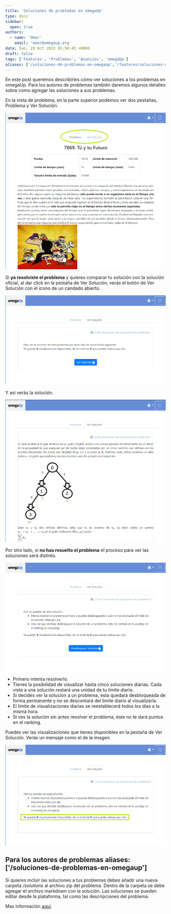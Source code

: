 ```yaml
---
title: 'Soluciones de problemas en omegaUp'
type: docs
sidebar:
  open: true
authors:
  - name: 'Omar'
    email: 'omar@omegaup.org'
date: Sun, 29 Oct 2023 05:50:45 +0000
draft: false
tags: ['Features', 'Problemas', 'Anuncios', 'omegaUp']
aliases: ['/soluciones-de-problemas-en-omegaup','/features/soluciones-de-problemas-en-omegaup']
---
```


En este post queremos describirles cómo ver soluciones a los problemas en omegaUp. Para los autores de problemas también daremos algunos detalles sobre como agregar las soluciones a sus problemas.

En la vista de problema, en la parte superior podemos ver dos pestañas, Problema y Ver Solución.

[![](/images/pestanas_soluciones.png)](/images/pestanas_soluciones.png)

Si **ya resolviste el problema** y quieres comparar tu solución con la solución oficial, al dar click en la pestaña de Ver Solución, verás el botón de Ver Solución con el icono de un candado abierto.

[![](/images/see_solution.png)](/images/see_solution.png)

Y así verás la solución.

[![](/images/full_solution.png)](/images/full_solution.png)

Por otro lado, si **no has resuelto el problema** el proceso para ver las soluciones será distinto.

[![](/images/cantsee_solutions.png)](/images/cantsee_solutions.png)

*   Primero intenta resolverlo.
*   Tienes la posibilidad de visualizar hasta cinco soluciones diarias. Cada vista a una solución restará una unidad de tu límite diario.
*   Si decides ver la solución a un problema, esta quedará desbloqueada de forma permanente y no se descontará del límite diario al visualizarla.
*   El límite de visualizaciones diarias se reestablecerá todos los días a la misma hora.
*   Si ves la solución sin antes resolver el problema, éste no te dará puntos en el ranking.

Puedes ver las visualizaciones que tienes disponibles en la pestaña de Ver Solución. Verás un mensaje como el de la imagen.

[![](/images/tokens_solutions.png)](/images/tokens_solutions.png)

Para los autores de problemas
aliases: ['/soluciones-de-problemas-en-omegaup']
-----------------------------

Si quieres incluir las soluciones a tus problemas debes añadir una nueva carpeta _/solutions_ al archivo zip del problema. Dentro de la carpeta se debe agregar el archivo markdown con la solución. Las soluciones se pueden editar desde la plataforma, tal como las descripciones del problema.

Mas información [aquí](https://github.com/omegaup/omegaup/wiki/C%C3%B3mo-escribir-problemas-para-omegaUp#solutions).
